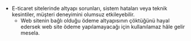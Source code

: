 - E-ticaret sitelerinde altyapı sorunları, sistem hataları veya teknik kesintiler, müşteri deneyimini olumsuz etkileyebilir.
	- Web sitenin bağlı olduğu ödeme altyapısının çöktüğünü hayal edersek web site ödeme yapılamayacağı için kullanılamaz hâle gelir mesela.